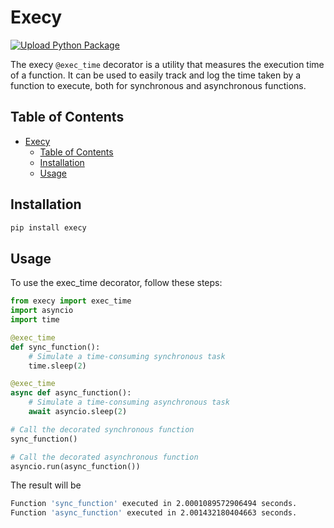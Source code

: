 # Execy
[![Upload Python Package](https://github.com/hglong16/execy/actions/workflows/python-publish.yml/badge.svg?branch=master)](https://github.com/hglong16/execy/actions/workflows/python-publish.yml)

The execy `@exec_time` decorator is a utility that measures the execution time of a function. It can be used to easily track and log the time taken by a function to execute, both for synchronous and asynchronous functions.

## Table of Contents

- [Execy](#execy)
  - [Table of Contents](#table-of-contents)
  - [Installation](#installation)
  - [Usage](#usage)

## Installation

```bash
pip install execy
```

## Usage

To use the exec_time decorator, follow these steps:
```python
from execy import exec_time
import asyncio
import time

@exec_time
def sync_function():
    # Simulate a time-consuming synchronous task
    time.sleep(2)

@exec_time
async def async_function():
    # Simulate a time-consuming asynchronous task
    await asyncio.sleep(2)

# Call the decorated synchronous function
sync_function()

# Call the decorated asynchronous function
asyncio.run(async_function())
```

The result will be

```bash
Function 'sync_function' executed in 2.0001089572906494 seconds.
Function 'async_function' executed in 2.001432180404663 seconds.

```
